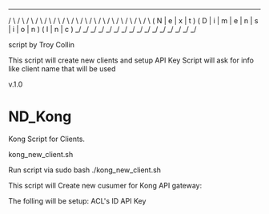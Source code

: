  _   _   _   _     _   _   _   _   _   _   _   _   _     _   _   _  
/ \ / \ / \ / \   / \ / \ / \ / \ / \ / \ / \ / \ / \   / \ / \ / \ 
( N | e | x | t ) ( D | i | m | e | n | s | i | o | n ) ( I | n | c )
 \_/ \_/ \_/ \_/   \_/ \_/ \_/ \_/ \_/ \_/ \_/ \_/ \_/   \_/ \_/ \_/ 

script by Troy Collin

This script will create new clients and setup API Key
Script will ask for info like client name that will be used

v.1.0

# ND_Kong
Kong Script for Clients.

kong_new_client.sh

Run script via sudo bash ./kong_new_client.sh 

This script will Create new cusumer for Kong API gateway:

The folling will be setup:
ACL's
ID
API Key

